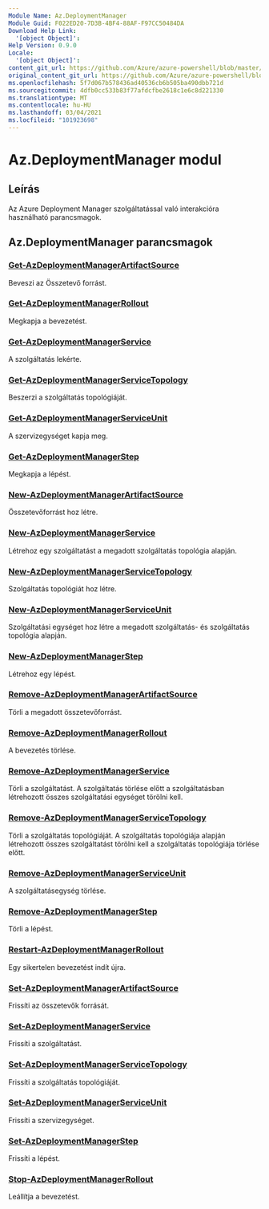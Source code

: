 ```yaml
---
Module Name: Az.DeploymentManager
Module Guid: F022ED20-7D3B-4BF4-88AF-F97CC50484DA
Download Help Link:
  '[object Object]': 
Help Version: 0.9.0
Locale:
  '[object Object]': 
content_git_url: https://github.com/Azure/azure-powershell/blob/master/src/DeploymentManager/DeploymentManager/help/Az.DeploymentManager.md
original_content_git_url: https://github.com/Azure/azure-powershell/blob/master/src/DeploymentManager/DeploymentManager/help/Az.DeploymentManager.md
ms.openlocfilehash: 5f7d067b578436ad40536cb6b505ba490dbb721d
ms.sourcegitcommit: 4dfb0cc533b83f77afdcfbe2618c1e6c8d221330
ms.translationtype: MT
ms.contentlocale: hu-HU
ms.lasthandoff: 03/04/2021
ms.locfileid: "101923698"
---
```

# Az.DeploymentManager modul
## Leírás
Az Azure Deployment Manager szolgáltatással való interakcióra használható parancsmagok.

## Az.DeploymentManager parancsmagok
### [Get-AzDeploymentManagerArtifactSource](Get-AzDeploymentManagerArtifactSource.md)
Beveszi az Összetevő forrást.

### [Get-AzDeploymentManagerRollout](Get-AzDeploymentManagerRollout.md)
Megkapja a bevezetést.

### [Get-AzDeploymentManagerService](Get-AzDeploymentManagerService.md)
A szolgáltatás lekérte.

### [Get-AzDeploymentManagerServiceTopology](Get-AzDeploymentManagerServiceTopology.md)
Beszerzi a szolgáltatás topológiáját.

### [Get-AzDeploymentManagerServiceUnit](Get-AzDeploymentManagerServiceUnit.md)
A szervizegységet kapja meg.

### [Get-AzDeploymentManagerStep](Get-AzDeploymentManagerStep.md)
Megkapja a lépést.

### [New-AzDeploymentManagerArtifactSource](New-AzDeploymentManagerArtifactSource.md)
Összetevőforrást hoz létre.

### [New-AzDeploymentManagerService](New-AzDeploymentManagerService.md)
Létrehoz egy szolgáltatást a megadott szolgáltatás topológia alapján.

### [New-AzDeploymentManagerServiceTopology](New-AzDeploymentManagerServiceTopology.md)
Szolgáltatás topológiát hoz létre.

### [New-AzDeploymentManagerServiceUnit](New-AzDeploymentManagerServiceUnit.md)
Szolgáltatási egységet hoz létre a megadott szolgáltatás- és szolgáltatás topológia alapján.

### [New-AzDeploymentManagerStep](New-AzDeploymentManagerStep.md)
Létrehoz egy lépést.

### [Remove-AzDeploymentManagerArtifactSource](Remove-AzDeploymentManagerArtifactSource.md)
Törli a megadott összetevőforrást.

### [Remove-AzDeploymentManagerRollout](Remove-AzDeploymentManagerRollout.md)
A bevezetés törlése.

### [Remove-AzDeploymentManagerService](Remove-AzDeploymentManagerService.md)
Törli a szolgáltatást. A szolgáltatás törlése előtt a szolgáltatásban létrehozott összes szolgáltatási egységet törölni kell.

### [Remove-AzDeploymentManagerServiceTopology](Remove-AzDeploymentManagerServiceTopology.md)
Törli a szolgáltatás topológiáját. A szolgáltatás topológiája alapján létrehozott összes szolgáltatást törölni kell a szolgáltatás topológiája törlése előtt.

### [Remove-AzDeploymentManagerServiceUnit](Remove-AzDeploymentManagerServiceUnit.md)
A szolgáltatásegység törlése.

### [Remove-AzDeploymentManagerStep](Remove-AzDeploymentManagerStep.md)
Törli a lépést.

### [Restart-AzDeploymentManagerRollout](Restart-AzDeploymentManagerRollout.md)
Egy sikertelen bevezetést indít újra.

### [Set-AzDeploymentManagerArtifactSource](Set-AzDeploymentManagerArtifactSource.md)
Frissíti az összetevők forrását.

### [Set-AzDeploymentManagerService](Set-AzDeploymentManagerService.md)
Frissíti a szolgáltatást.

### [Set-AzDeploymentManagerServiceTopology](Set-AzDeploymentManagerServiceTopology.md)
Frissíti a szolgáltatás topológiáját.

### [Set-AzDeploymentManagerServiceUnit](Set-AzDeploymentManagerServiceUnit.md)
Frissíti a szervizegységet.

### [Set-AzDeploymentManagerStep](Set-AzDeploymentManagerStep.md)
Frissíti a lépést.

### [Stop-AzDeploymentManagerRollout](Stop-AzDeploymentManagerRollout.md)
Leállítja a bevezetést.

